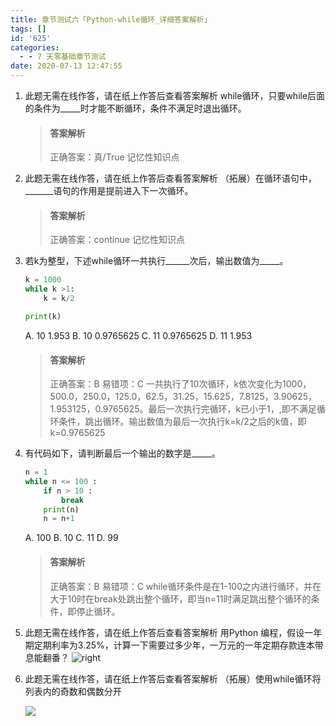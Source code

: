 ```yaml
---
title: 章节测试六「Python-while循环_详细答案解析」
tags: []
id: '625'
categories:
  - - 7 天零基础章节测试
date: 2020-07-13 12:47:55
---
```


1.  此题无需在线作答，请在纸上作答后查看答案解析 while循环，只要while后面的条件为\_\_\_\_\_时才能不断循环，条件不满足时退出循环。
    
    > #### 答案解析
    > 
    > 正确答案：真/True 记忆性知识点
    
2.  此题无需在线作答，请在纸上作答后查看答案解析 （拓展）在循环语句中，\_\_\_\_\_\_\_语句的作用是提前进入下一次循环。
    
    > #### 答案解析
    > 
    > 正确答案：continue 记忆性知识点
    
3.  若k为整型，下述while循环一共执行\_\_\_\_\_\_次后，输出数值为\_\_\_\_\_。
    
    ```python
    k = 1000
    while k >1:
        k = k/2
    
    print(k)
    ```
    
    A. 10 1.953 B. 10 0.9765625 C. 11 0.9765625 D. 11 1.953
    
    > #### 答案解析
    > 
    > 正确答案：B 易错项：C 一共执行了10次循环，k依次变化为1000，500.0，250.0，125.0，62.5，31.25，15.625，7.8125，3.90625，1.953125，0.9765625。最后一次执行完循环，k已小于1，,即不满足循环条件，跳出循环。输出数值为最后一次执行k=k/2之后的k值，即k=0.9765625
    
4.  有代码如下，请判断最后一个输出的数字是\_\_\_\_\_。
    
    ```python
    n = 1
    while n <= 100 :
        if n > 10 :
            break
        print(n)
        n = n+1
    ```
    
    A. 100 B. 10 C. 11 D. 99
    
    > #### 答案解析
    > 
    > 正确答案：B 易错项：C while循环条件是在1-100之内进行循环，并在大于10时在break处跳出整个循环，即当n=11时满足跳出整个循环的条件，即停止循环。
    
5.  此题无需在线作答，请在纸上作答后查看答案解析 用Python 编程，假设一年期定期利率为3.25%，计算一下需要过多少年，一万元的一年定期存款连本带息能翻番？ ![right](https://images-aiyc-1301641396.cos.ap-guangzhou.myqcloud.com/20200713124522.png)
    
6.  此题无需在线作答，请在纸上作答后查看答案解析 （拓展）使用while循环将列表内的奇数和偶数分开
    
    ![](https://images-aiyc-1301641396.cos.ap-guangzhou.myqcloud.com/20200713124621.png)